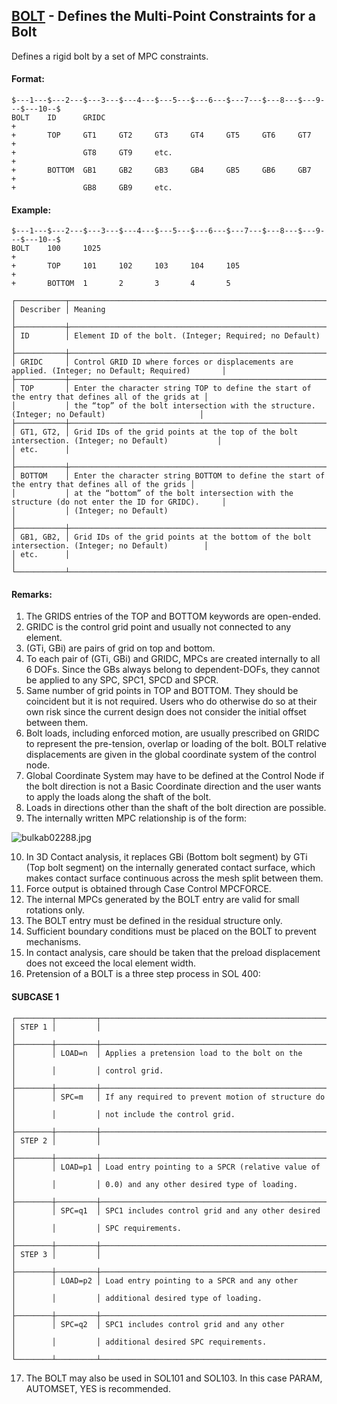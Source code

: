 ## [BOLT](https://help.hexagonmi.com/bundle/MSC_Nastran_2022.4/page/Nastran_Combined_Book/qrg/bulkab/TOC.BOLT.xhtml) - Defines the Multi-Point Constraints for a Bolt

Defines a rigid bolt by a set of MPC constraints.

#### Format:

```nastran
$---1---$---2---$---3---$---4---$---5---$---6---$---7---$---8---$---9---$---10--$
BOLT    ID      GRIDC                                                   +       
+       TOP     GT1     GT2     GT3     GT4     GT5     GT6     GT7     +       
+               GT8     GT9     etc.                                    +       
+       BOTTOM  GB1     GB2     GB3     GB4     GB5     GB6     GB7     +       
+               GB8     GB9     etc.                                            
```

#### Example:

```nastran
$---1---$---2---$---3---$---4---$---5---$---6---$---7---$---8---$---9---$---10--$
BOLT    100     1025                                                    +       
+       TOP     101     102     103     104     105                     +       
+       BOTTOM  1       2       3       4       5                               
```

```text
┌───────────┬──────────────────────────────────────────────────────────────────────────────────────────────────┐
│ Describer │ Meaning                                                                                          │
├───────────┼──────────────────────────────────────────────────────────────────────────────────────────────────┤
│ ID        │ Element ID of the bolt. (Integer; Required; no Default)                                          │
├───────────┼──────────────────────────────────────────────────────────────────────────────────────────────────┤
│ GRIDC     │ Control GRID ID where forces or displacements are applied. (Integer; no Default; Required)       │
├───────────┼──────────────────────────────────────────────────────────────────────────────────────────────────┤
│ TOP       │ Enter the character string TOP to define the start of the entry that defines all of the grids at │
│           │ the “top” of the bolt intersection with the structure. (Integer; no Default)                     │
├───────────┼──────────────────────────────────────────────────────────────────────────────────────────────────┤
│ GT1, GT2, │ Grid IDs of the grid points at the top of the bolt intersection. (Integer; no Default)           │
│ etc.      │                                                                                                  │
├───────────┼──────────────────────────────────────────────────────────────────────────────────────────────────┤
│ BOTTOM    │ Enter the character string BOTTOM to define the start of the entry that defines all of the grids │
│           │ at the “bottom” of the bolt intersection with the structure (do not enter the ID for GRIDC).     │
│           │ (Integer; no Default)                                                                            │
├───────────┼──────────────────────────────────────────────────────────────────────────────────────────────────┤
│ GB1, GB2, │ Grid IDs of the grid points at the bottom of the bolt intersection. (Integer; no Default)        │
│ etc.      │                                                                                                  │
└───────────┴──────────────────────────────────────────────────────────────────────────────────────────────────┘
```

#### Remarks:

1. The GRIDS entries of the TOP and BOTTOM keywords are open-ended.
2. GRIDC is the control grid point and usually not connected to any element.
3. (GTi, GBi) are pairs of grid on top and bottom.
4. To each pair of (GTi, GBi) and GRIDC, MPCs are created internally to all 6 DOFs. Since the GBs always belong to dependent-DOFs, they cannot be applied to any SPC, SPC1, SPCD and SPCR.
5. Same number of grid points in TOP and BOTTOM. They should be coincident but it is not required. Users who do otherwise do so at their own risk since the current design does not consider the initial offset between them.
6. Bolt loads, including enforced motion, are usually prescribed on GRIDC to represent the pre-tension, overlap or loading of the bolt. BOLT relative displacements are given in the global coordinate system of the control node.
7. Global Coordinate System may have to be defined at the Control Node if the bolt direction is not a Basic Coordinate direction and the user wants to apply the loads along the shaft of the bolt.
8. Loads in directions other than the shaft of the bolt direction are possible.
9. The internally written MPC relationship is of the form:

![bulkab02288.jpg](https://help-be.hexagonmi.com/bundle/MSC_Nastran_2022.4/page/Nastran_Combined_Book/qrg/bulkab/../../../assets/bulkab02288.jpg?_LANG=enus)  

10. In 3D Contact analysis, it replaces GBi (Bottom bolt segment) by GTi (Top bolt segment) on the internally generated contact surface, which makes contact surface continuous across the mesh split between them.
11. Force output is obtained through Case Control MPCFORCE.
12. The internal MPCs generated by the BOLT entry are valid for small rotations only.
13. The BOLT entry must be defined in the residual structure only.
14. Sufficient boundary conditions must be placed on the BOLT to prevent mechanisms.
15. In contact analysis, care should be taken that the preload displacement does not exceed the local element width.
16. Pretension of a BOLT is a three step process in SOL 400:

#### SUBCASE 1

```text
┌────────┬─────────┬───────────────────────────────────────────────────┐
│ STEP 1 │         │                                                   │
├────────┼─────────┼───────────────────────────────────────────────────┤
│        │ LOAD=n  │ Applies a pretension load to the bolt on the      │
│        │         │ control grid.                                     │
├────────┼─────────┼───────────────────────────────────────────────────┤
│        │ SPC=m   │ If any required to prevent motion of structure do │
│        │         │ not include the control grid.                     │
├────────┼─────────┼───────────────────────────────────────────────────┤
│ STEP 2 │         │                                                   │
├────────┼─────────┼───────────────────────────────────────────────────┤
│        │ LOAD=p1 │ Load entry pointing to a SPCR (relative value of  │
│        │         │ 0.0) and any other desired type of loading.       │
├────────┼─────────┼───────────────────────────────────────────────────┤
│        │ SPC=q1  │ SPC1 includes control grid and any other desired  │
│        │         │ SPC requirements.                                 │
├────────┼─────────┼───────────────────────────────────────────────────┤
│ STEP 3 │         │                                                   │
├────────┼─────────┼───────────────────────────────────────────────────┤
│        │ LOAD=p2 │ Load entry pointing to a SPCR and any other       │
│        │         │ additional desired type of loading.               │
├────────┼─────────┼───────────────────────────────────────────────────┤
│        │ SPC=q2  │ SPC1 includes control grid and any other          │
│        │         │ additional desired SPC requirements.              │
└────────┴─────────┴───────────────────────────────────────────────────┘
```

17. The BOLT may also be used in SOL101 and SOL103. In this case PARAM, AUTOMSET, YES is recommended.

